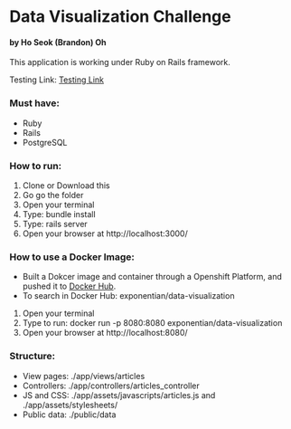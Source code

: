 # Data Visualization Challenge

#### by Ho Seok (Brandon) Oh

This application is working under Ruby on Rails framework.

Testing Link: [Testing Link]

### Must have:
- Ruby
- Rails
- PostgreSQL

### How to run:
1. Clone or Download this
2. Go go the folder
3. Open your terminal
4. Type: bundle install
5. Type: rails server
6. Open your browser at http://localhost:3000/

### How to use a Docker Image:
- Built a Dokcer image and container through a Openshift Platform, and pushed it to [Docker Hub].
- To search in Docker Hub: exponentian/data-visualization
1. Open your terminal
2. Type to run: docker run -p 8080:8080 exponentian/data-visualization
3. Open your browser at http://localhost:8080/


### Structure:
- View pages: ./app/views/articles
- Controllers: ./app/controllers/articles_controller
- JS and CSS: ./app/assets/javascripts/articles.js and ./app/assets/stylesheets/
- Public data: ./public/data



[Testing Link]: <https://data-visualization-hoseokoh.herokuapp.com/>
[Docker Hub]: <https://hub.docker.com/>